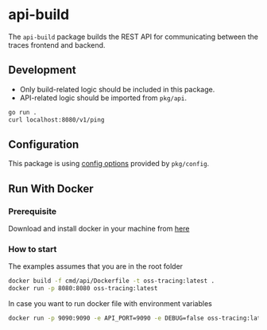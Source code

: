 # api-build

The `api-build` package builds the REST API for communicating between the traces frontend and backend.

## Development

- Only build-related logic should be included in this package.
- API-related logic should be imported from `pkg/api`.

```sh
go run .
curl localhost:8080/v1/ping
```

## Configuration

This package is using [config options](../../pkg/config/README.md) provided by `pkg/config`.

## Run With Docker

### Prerequisite

Download and install docker in your machine from [here](https://docs.docker.com/get-docker/)

### How to start

The examples assumes that you are in the root folder

```sh
docker build -f cmd/api/Dockerfile -t oss-tracing:latest .
docker run -p 8080:8080 oss-tracing:latest
```

In case you want to run docker file with environment variables

```sh
docker run -p 9090:9090 -e API_PORT=9090 -e DEBUG=false oss-tracing:latest
```
